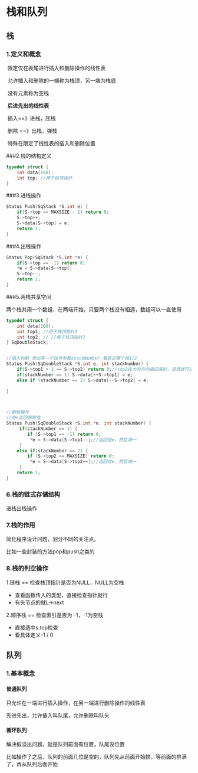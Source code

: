 # 栈和队列

## 栈

### 1.定义和概念

​	限定仅在表尾进行插入和删除操作的线性表

​	允许插入和删除的一端称为栈顶，另一端为栈底

​	没有元素称为空栈

​	**后进先出的线性表**

​	插入==》进栈，压栈

​	删除 ==》出栈，弹栈



​	特殊在限定了线性表的插入和删除位置



###2.栈的结构定义

```c
typedef struct {
	int data[100];
	int top; //用于栈顶指针
}
```



###3.进栈操作

```c
Status Push(SqStack *S,int e) {
	if(S->top == MAXSIZE - 1) return 0;
    S->top++;
    S->data[S->top] = e;
    return 1;
}
```



###4.出栈操作

```c
Status Pop(SqStack *S,int *e) {
	if(S->top == -1) return 0;
    *e = S->data[S->top];
    S->top--;
    return 1;
}
```



###5.两栈共享空间

​	两个栈共用一个数组，在两端开始，只要两个栈没有相遇，数组可以一直使用

```c
typedef struct {
	int data[100];
	int top1; //用于栈顶指针1
	int top2; // //用于栈顶指针2
} SqDoubleStack;


//插入判断 添加多一个栈号参数stackNumber,看是进哪个栈1/2
Status Push(SqDoubleStack *S,int e, int stackNumber) {
	if(S->top1 + 1 == S->top2) return 0;//top2在大的方向指回来的，没满就可以继续
    if(stackNumber == 1) S->data[++S->top1] = e;
    else if (stackNumber == 2) S->data[--S->top2] = e;
    
}



//删除操作 
//用e返回删除值
Status Push(SqDoubleStack *S,int *e, int stackNumber) {
	 if(stackNumber == 1) {
		if (S->top1 == -1) return 0;
         *e = S->data[S->top1--];//返回给e，然后减一
     }
    else if(stackNumber == 2) {
		if (S->top2 == MAXSIZE) return 0;
         *e = S->data[S->top2++];//返回给e，然后减一
     }
    return 1;
}

```







### 6.栈的链式存储结构

进栈出栈操作







### 7.栈的作用

简化程序设计问题，划分不同的关注点。

比如一些封装的方法pop和push之类的





### 8.栈的判空操作

1.链栈 == 检查栈顶指针是否为NULL，NULL为空栈

* 查看函数传入的类型，直接检查指针就行
* 有头节点的就L->next

2.顺序栈 == 检查索引是否为 -1，-1为空栈

* 直接选中s.top检查
* 看具体定义-1 / 0









## 队列

### 1.基本概念

#### 普通队列

只允许在一端进行插入操作，在另一端进行删除操作的线性表

先进先出，允许插入叫队尾，允许删除叫队头

#### 循环队列

解决假溢出问题，就是队列前面有位置，队尾没位置

比如操作了之后，队列的前面几位是空的，队列先从前面开始排，等前面的排满了，再从队列后面开始






